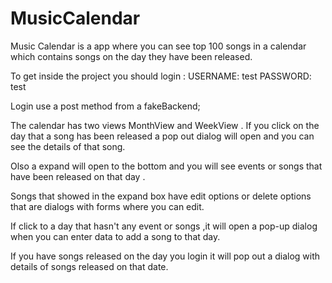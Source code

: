 # MusicCalendar

Music Calendar is a app where you can see top 100 songs in a calendar which contains songs on the day they have been released.

To get inside the project you should login :
USERNAME: test
PASSWORD: test

Login use a post method from a fakeBackend;

The calendar has two views MonthView and WeekView .
If you click on the day that a song has been released a pop
out dialog will open and you can see the details of that song.

Olso a expand will open to the bottom and you will see events or songs that have been released on that day .

Songs that showed in the expand box have edit options or delete options that are dialogs with forms where you can edit.

If click to a day that hasn't any event or songs ,it will open
a pop-up dialog when you can enter data to add a song to that day.

If you have songs released on the day you login it will pop out a dialog with details of songs released on that date.
